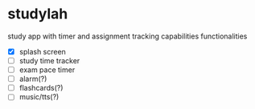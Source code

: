 # studylah
study app with timer and assignment tracking capabilities
functionalities
- [x] splash screen
- [ ] study time tracker
- [ ] exam pace timer
- [ ] alarm(?)
- [ ] flashcards(?)
- [ ] music/tts(?)

